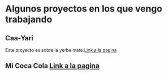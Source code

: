 # Algunos proyectos en los que vengo trabajando

## Caa-Yari
Este proyecto es sobre la yerba mate.[Link a la pagina](https://gabypizzutti.github.io/proyectos/caa-yari/index.html)

## Mi Coca Cola [Link a la pagina](https://gabypizzutti.github.io/proyectos/Coca-cola/index.html)
